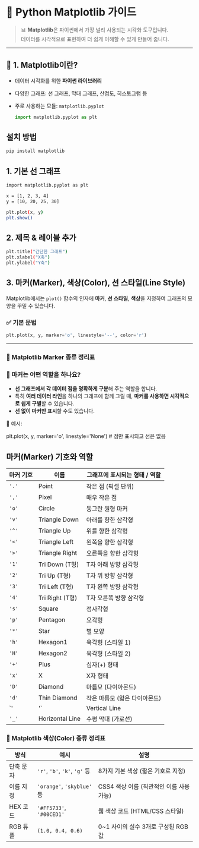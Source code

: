 # 🧪 Python Matplotlib 가이드

> 📊 **Matplotlib**은 파이썬에서 가장 널리 사용되는 시각화 도구입니다.  
> 데이터를 시각적으로 표현하여 더 쉽게 이해할 수 있게 만들어 줍니다.

---

## 📌 1. Matplotlib이란?

- 데이터 시각화를 위한 **파이썬 라이브러리**
- 다양한 그래프: 선 그래프, 막대 그래프, 산점도, 히스토그램 등
- 주로 사용하는 모듈: `matplotlib.pyplot`

    ```python
  import matplotlib.pyplot as plt

## 설치 방법

```bash
pip install matplotlib
```

## 1. 기본 선 그래프
```bash
import matplotlib.pyplot as plt

x = [1, 2, 3, 4]
y = [10, 20, 25, 30]

plt.plot(x, y)
plt.show()
```

## 2. 제목 & 레이블 추가
```bash
plt.title("간단한 그래프")
plt.xlabel("X축")
plt.ylabel("Y축")
```

## 3. 마커(Marker), 색상(Color), 선 스타일(Line Style)
Matplotlib에서는 `plot()` 함수의 인자에 **마커**, **선 스타일**, **색상**을 지정하여 그래프의 모양을 꾸밀 수 있습니다.

### ✅ 기본 문법
```python
plt.plot(x, y, marker='o', linestyle='--', color='r')
```
---

### 🔵 Matplotlib Marker 종류 정리표
### 📌 마커는 어떤 역할을 하나요?

- **선 그래프에서 각 데이터 점을 명확하게 구분**해 주는 역할을 합니다.
- 특히 **여러 데이터 라인**을 하나의 그래프에 함께 그릴 때, **마커를 사용하면 시각적으로 쉽게 구별**할 수 있습니다.
- **선 없이 마커만 표시**할 수도 있습니다.

📎 예시:

plt.plot(x, y, marker='o', linestyle='None')  # 점만 표시되고 선은 없음


## 마커(Marker) 기호와 역할

| 마커 기호 | 이름            | 그래프에 표시되는 형태 / 역할             |
|-----------|------------------|--------------------------------------------|
| `'.'`     | Point             | 작은 점 (픽셀 단위)                        |
| `','`     | Pixel             | 매우 작은 점                               |
| `'o'`     | Circle            | 동그란 원형 마커                           |
| `'v'`     | Triangle Down     | 아래를 향한 삼각형                         |
| `'^'`     | Triangle Up       | 위를 향한 삼각형                           |
| `'<'`     | Triangle Left     | 왼쪽을 향한 삼각형                         |
| `'>'`     | Triangle Right    | 오른쪽을 향한 삼각형                      |
| `'1'`     | Tri Down (T형)    | T자 아래 방향 삼각형                       |
| `'2'`     | Tri Up (T형)      | T자 위 방향 삼각형                         |
| `'3'`     | Tri Left (T형)    | T자 왼쪽 방향 삼각형                       |
| `'4'`     | Tri Right (T형)   | T자 오른쪽 방향 삼각형                    |
| `'s'`     | Square            | 정사각형                                   |
| `'p'`     | Pentagon          | 오각형                                     |
| `'*'`     | Star              | 별 모양                                    |
| `'h'`     | Hexagon1          | 육각형 (스타일 1)                          |
| `'H'`     | Hexagon2          | 육각형 (스타일 2)                          |
| `'+'`     | Plus              | 십자(+) 형태                               |
| `'x'`     | X                 | X자 형태                                   |
| `'D'`     | Diamond           | 마름모 (다이아몬드)                        |
| `'d'`     | Thin Diamond      | 작은 마름모 (얇은 다이아몬드)             |
| `'|'`     | Vertical Line     | 수직 막대 (세로선)                         |
| `'_'`     | Horizontal Line   | 수평 막대 (가로선)                         |


### 🎨 Matplotlib 색상(Color) 종류 정리표

| 방식        | 예시                         | 설명                                 |
|-------------|------------------------------|--------------------------------------|
| 단축 문자    | `'r'`, `'b'`, `'k'`, `'g'` 등 | 8가지 기본 색상 (짧은 기호로 지정)     |
| 이름 지정    | `'orange'`, `'skyblue'` 등    | CSS4 색상 이름 (직관적인 이름 사용 가능) |
| HEX 코드     | `'#FF5733'`, `'#00CED1'`      | 웹 색상 코드 (HTML/CSS 스타일)         |
| RGB 튜플     | `(1.0, 0.4, 0.6)`             | 0~1 사이의 실수 3개로 구성된 RGB 값     |























